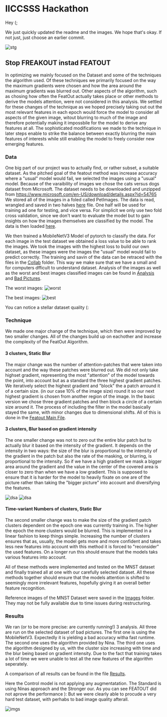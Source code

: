 # IICCSSS Hackathon

Hey (;

We just quickly updated the readme and the images. We hope that's okay. If not just, just choose an earlier commit.


![stg](imgs/porter.png)

## Stop FREAKOUT instad FEATOUT
In optimizing we mainly focused on the Dataset and some of the techniques the algorithm used. Of these techniques we primarily focused on the way the maximum gradients were chosen and how the area around the maximum gradients was blurred out. Other aspects of the algorithm, such as chosing how often the FeatOut actually takes place or other methods to derive the models attention, were not considered in this analysis.
We settled for these changes of the technique as we hoped precisely taking out out the most relevant features in each epoch would force the model to consider all aspects of the given image, witout blurring to much of the image and therefore potentially making it impossbile for the model to derive any features at all. The sophisticated modifications we made to the technique in later steps enable to strike the balance between exactly blurring the main features of interests while still enabling the model to freely consider new emerging features.

### Data
One big part of our project was to actually find, or rather subset, a suitable dataset. As the pitched goal of the featout method was increase accuracy where a "usual" model would fail, we selected the images using a "usual" model. 
Because of the varaibility of images we chose the cats versus dogs dataset from Microsoft. The dataset needs to be downloaded and unzipped from https://www.microsoft.com/en-US/download/details.aspx?id=54765
We stored all of the images in a foled called PetImages.
The data is read, wrangled and saved in two halves  [here](dataset.ipynb) file. One half will be used for training ad one for testing, and vice versa. For simplicit we only use two fold cross validation, since we don't want to evaluate the model but to gain insights on how the images themselves are classified by the model.
The data is then loaded [here](load_data.ipynb).

We then trained a MobileNetV3 Model of pytorch to classify the data. For each image in the test dataset we obtained a loss value to be able to rank the images. We took the images with the highest loss to build our own dataset, as these images were the images the "usual" model would fail to predict correctly. The training and savin of the data can be retraced with the files in the [Collab](collab_notebooks) folder.
This way we make sure that we have a small and for computers dfficult to understand dataset. 
Analysis of the images as well as the worst and best images classified images can be found in [Analysis](analyze/analyze_worst.ipynb)  and [Bad Pictures](visually_worst.ipynb).


The worst images:
![worst](imgs/first_worst.jpg)

The best images:
![best](imgs/first_best.jpg)

You can notice a stellar dataset quality (:

### Technique
We made one major change of the technique, which then were improved by two smaller changes. All of the changes build up on eachother and increase the complexity of the FeatOut Algorithm.
#### 3 clusters, Static Blur
The major change was the number of attention-patches that were taken into account and the way these patches were blurred out.
We did not only take highset gradient, representing the most "attention" of the model towards the point, into account but as a standard the three highest gradient patches.
We iteratively select the highest gradient and "block" the a patch arround it of a certain size. (in our case 10% of the image size) round it so our next highest gradient is chosen from another region of the image. 
In the basic version we chose three gradient patches and then block a circle of a certain size around it.
The process of including the filter in the model basically stayed the same, with minor changes due to dimensional shifts.
All of this is done in the [Featout Main File](MJ_featout_jupyter.ipynb).


#### 3 clusters, Blur based on gradient intensity
The one smaller change was not to zero out the entire blur patch but to actually blur it based on the intensity of the gradient. It depends on the intensity in two ways: the size of the blur is proportional to the intensity of the gradient in the patch but also the rate of the masking, or blurring, is proportional to the intensity. So if we have a high gradient we mask a bigger area around the gradient and the value in the center of the covered area is closer to zero than when we have a low gradient. 
This is supposed to ensure that it is harder for the model to heavily fixate on one are of the picture rather than taking the "bigger picture" into account and diversifying the features. 

![dsa](imgs/3_Clusters_StaticBlur_ex1.jpg)
![dsa](imgs/3_Clusters_StaticBlur_ex2.jpg)
#### Time-variant Numbers of clusters, Static Blur
The second smaller change was to make the size of the gradient patch clusters dependent on the epoch one was currently training in. The higher the epoch the more clusters would be blurred. This is implemented in a linear fashion to keep things simple. Increasing the number of clusters ensures that as, usually, the model gets more and more confident and takes less new features into account with this method it is forced to "reconsider" the used features. On a longer run this should ensure that the models taks various features into account.

All of these methods were implemented and tested on the MNST dataset and finally trained all at one with our carefully selected dataset. All these methods together should ensure that the models attention is shifted to seemingly more irrelevant features, hopefully giving it an overall better feature recognition. 

Reference images of the MNST Dataset were saved in the [Images](imgs) folder. They may not be fully available due to time issues during restructuring.

### Results
We ran (or to be more precise: are currently running!) 3 analysis. All three are run on the selected dataset of bad pictures.
The first one is using the MobileNetV3. Expectedly it is yielding a bad accuracy witha fast runtime.
The second one uses the algorithm provided by Nina. 
The third one uses the algorithm designed by us, with the cluster size increasing with time and the blur being based on gradient intensity. Due to the fact that training takes a lot of time we were unable to test all the new features of the algorithm seperately.

A comparison of all results can be found in the file [Results](analysis.ipynb).

Here the Control model is not applying any augmentatation.
The Standard is using Ninas approach and the Stronger our.
As you can see FEATOUT did not aprove the performance ): But we were clearly able to procude a very hard test dataset, with perhabs to bad image quality afterall.


![imgs](imgs/results.jpg)